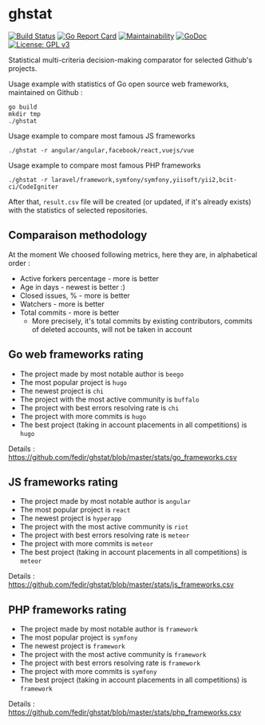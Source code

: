 # ghstat

[![Build Status](https://travis-ci.org/fedir/ghstat.svg?branch=master)](https://travis-ci.org/fedir/ghstat)
[![Go Report Card](https://goreportcard.com/badge/github.com/fedir/ghstat)](https://goreportcard.com/report/github.com/fedir/ghstat)
[![Maintainability](https://api.codeclimate.com/v1/badges/572b4413f5c5ebf49e36/maintainability)](https://codeclimate.com/github/fedir/go-github-statistics/maintainability)
[![GoDoc](https://godoc.org/github.com/fedir/ghstat?status.svg)](https://godoc.org/github.com/fedir/ghstat)
[![License: GPL v3](https://img.shields.io/badge/License-GPL%20v3-blue.svg)](https://www.gnu.org/licenses/gpl-3.0)

Statistical multi-criteria decision-making comparator for selected Github's projects.

Usage example with statistics of Go open source web frameworks, maintained on Github :

    go build
    mkdir tmp
    ./ghstat

Usage example to compare most famous JS frameworks

    ./ghstat -r angular/angular,facebook/react,vuejs/vue

Usage example to compare most famous PHP frameworks

    ./ghstat -r laravel/framework,symfony/symfony,yiisoft/yii2,bcit-ci/CodeIgniter

After that, `result.csv` file will be created (or updated, if it's already exists) with the statistics of selected repositories.

## Comparaison methodology

At the moment We choosed following metrics, here they are, in alphabetical order :

* Active forkers percentage - more is better
* Age in days - newest is better :)
* Closed issues, % - more is better
* Watchers - more is better
* Total commits - more is better
  * More precisely, it's total commits by existing contributors, commits of deleted accounts, will not be taken in account

## Go web frameworks rating

* The project made by most notable author is `beego`
* The most popular project is `hugo`
* The newest project is `chi`
* The project with the most active community is `buffalo`
* The project with best errors resolving rate is `chi`
* The project with more commits is `hugo`
* The best project (taking in account placements in all competitions) is `hugo`

Details : https://github.com/fedir/ghstat/blob/master/stats/go_frameworks.csv

## JS frameworks rating

* The project made by most notable author is `angular`
* The most popular project is `react`
* The newest project is `hyperapp`
* The project with the most active community is `riot`
* The project with best errors resolving rate is `meteor`
* The project with more commits is `meteor`
* The best project (taking in account placements in all competitions) is `meteor`

Details : https://github.com/fedir/ghstat/blob/master/stats/js_frameworks.csv

## PHP frameworks rating

* The project made by most notable author is `framework`
* The most popular project is `symfony`
* The newest project is `framework`
* The project with the most active community is `framework`
* The project with best errors resolving rate is `framework`
* The project with more commits is `symfony`
* The best project (taking in account placements in all competitions) is `framework`

Details : https://github.com/fedir/ghstat/blob/master/stats/php_frameworks.csv
